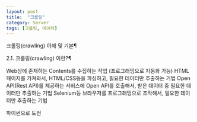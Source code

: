 ```yaml
---
layout: post
title:  "크롤링"
category: Server
tags: [크롤링, 데이터]
---
```

 크롤링(crawling) 이해 및 기본¶

2.1. 크롤링(crawling) 이란?¶

Web상에 존재하는 Contents를 수집하는 작업 (프로그래밍으로 자동화 가능)
HTML 페이지를 가져와서, HTML/CSS등을 파싱하고, 필요한 데이터만 추출하는 기법
Open API(Rest API)를 제공하는 서비스에 Open API를 호출해서, 받은 데이터 중 필요한 데이터만 추출하는 기법
Selenium등 브라우저를 프로그래밍으로 조작해서, 필요한 데이터만 추출하는 기법

파이썬으로 도전